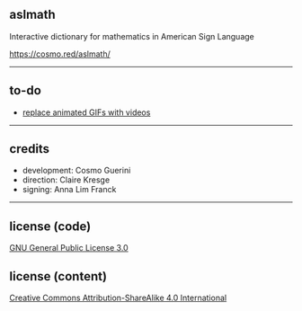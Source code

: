 ## aslmath

Interactive dictionary for mathematics in American Sign Language

https://cosmo.red/aslmath/

---

## to-do
* [replace animated GIFs with videos](https://developers.google.com/web/fundamentals/performance/optimizing-content-efficiency/replace-animated-gifs-with-video/)

---

## credits
* development: Cosmo Guerini
* direction: Claire Kresge
* signing: Anna Lim Franck

---

## license (code)

[GNU General Public License 3.0](LICENSE)

## license (content)

[Creative Commons Attribution-ShareAlike 4.0 International](LICENSE-CONTENT)
